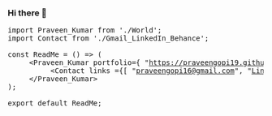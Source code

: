 ### Hi there 👋


<pre>
import Praveen_Kumar from './World';
import Contact from './Gmail_LinkedIn_Behance';

const ReadMe = () => (
     &ltPraveen_Kumar portfolio={ "<a href="https://praveengopi19.github.io" target="_blank" >https://praveengopi19.github.io</a>" }&gt
          &ltContact links ={[ "<a href="mailto:praveengopi16@gmail.com" target="_blank" >praveengopi16@gmail.com</a>", "<a href="https://www.linkedin.com/in/praveengopi19/" target="_blank">LinkedIn</a>" , "<a href="https://www.behance.net/praveengopi19" target="_blank" >Behance</a>" ]} /&gt
     &lt/Praveen_Kumar&gt
);

export default ReadMe;</pre>

<!--
**praveengopi19/praveengopi19** is a ✨ _special_ ✨ repository because its `README.md` (this file) appears on your GitHub profile.

Here are some ideas to get you started:

- 🔭 I’m currently working on ...
- 🌱 I’m currently learning ...
- 👯 I’m looking to collaborate on ...
- 🤔 I’m looking for help with ...
- 💬 Ask me about ...
- 📫 How to reach me: ...
- 😄 Pronouns: ...
- ⚡ Fun fact: ...
-->

